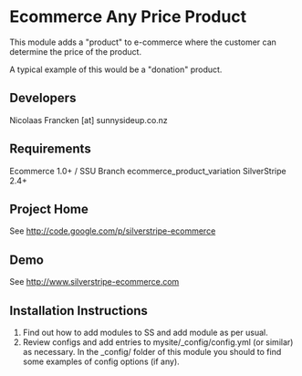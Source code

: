 
Ecommerce Any Price Product
================================================================================

This module adds a "product" to e-commerce where
the customer can determine the price of the product.

A typical example of this would be a "donation" product.

Developers
-----------------------------------------------
Nicolaas Francken [at] sunnysideup.co.nz


Requirements
-----------------------------------------------
Ecommerce 1.0+ / SSU Branch
ecommerce_product_variation
SilverStripe 2.4+

Project Home
-----------------------------------------------
See http://code.google.com/p/silverstripe-ecommerce

Demo
-----------------------------------------------
See http://www.silverstripe-ecommerce.com

Installation Instructions
-----------------------------------------------
1. Find out how to add modules to SS and add module as per usual.
2. Review configs and add entries to mysite/_config/config.yml
(or similar) as necessary.
In the _config/ folder of this module
you should to find some examples of config options (if any).





